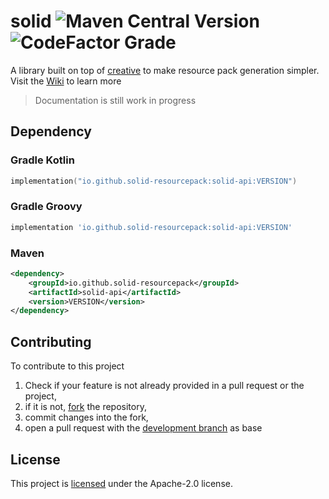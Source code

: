 # solid ![Maven Central Version](https://img.shields.io/maven-central/v/io.github.solid-resourcepack/solid-api?style=flat) ![CodeFactor Grade](https://img.shields.io/codefactor/grade/github/solid-resourcepack/solid)
A library built on top of [creative](https://github.com/unnamed/creative) to make resource pack generation simpler.
Visit the [Wiki]() to learn more

> Documentation is still work in progress

## Dependency

### Gradle Kotlin
```kt
implementation("io.github.solid-resourcepack:solid-api:VERSION")
```
### Gradle Groovy
```groovy
implementation 'io.github.solid-resourcepack:solid-api:VERSION'
```

### Maven
```xml
<dependency>
    <groupId>io.github.solid-resourcepack</groupId>
    <artifactId>solid-api</artifactId>
    <version>VERSION</version>
</dependency>
```

## Contributing
To contribute to this project
1. Check if your feature is not already provided in a pull request or the project,
2. if it is not, [fork](https://github.com/solid-resourcepack/solid/fork) the repository,
3. commit changes into the fork,
4. open a pull request with the [development branch](https://github.com/solid-resourcepack/solid/tree/development) as base

## License
This project is [licensed](LICENSE) under the Apache-2.0 license.